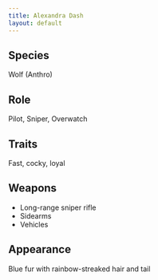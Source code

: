 ```yaml
---
title: Alexandra Dash
layout: default
---
```


## Species
Wolf (Anthro)

## Role
Pilot, Sniper, Overwatch

## Traits
Fast, cocky, loyal

## Weapons
- Long-range sniper rifle
- Sidearms
- Vehicles

## Appearance
Blue fur with rainbow-streaked hair and tail
